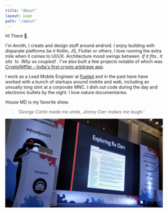 ```yaml
---
title: "About"
layout: page
path: "/about"
---
```


Hi There 🖖.

I'm Anvith, I create and design stuff around android. I enjoy building with disparate 
platforms be it Kotlin, JS, Flutter or others. I love running the extra mile when it comes
to UI/UX. Architecture mood swings between _<span class="quote">&nbsp;If it fits.. it sits&nbsp;</span>_ to _<span class="quote">&nbsp;Why so coupled!&nbsp;</span>_.
I've also built a few projects notable of which was [CryptoNiffler - India's first crypto arbitrage app](https://play.google.com/store/apps/details?id=com.bariski.cryptoniffler).


I work as a Lead Mobile Engineer at [Fueled](https://fueled.com) and in the past have have worked 
with a bunch of startups around mobile and web, including an unsually long stint at a 
corporate MNC. I dish out code during the day and electronic bullets by the night. I love
nature documentaries.

House MD is my favorite show. 


_<blockquote>'George Carlin made me smile, Jimmy Carr makes me laugh.'</blockquote>_



![Droidjam 2019 Talk](./conf.jpg)
